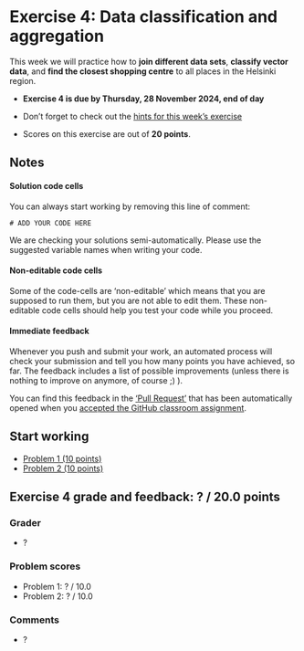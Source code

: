 # Exercise 4: Data classification and aggregation


This week we will practice how to **join different data sets**, 
**classify vector data**, and **find the closest shopping centre** to
all places in the Helsinki region.


- **Exercise 4 is due by Thursday, 28 November 2024, end of day**

- Don’t forget to check out the [hints for this week’s
exercise](https://autogis-site.readthedocs.io/en/latest/lessons/lesson-4/exercise-4.html#hints)

- Scores on this exercise are out of **20 points**.


## Notes

#### Solution code cells

You can always start working by removing this line of comment: 

```
# ADD YOUR CODE HERE
```

We are checking your solutions semi-automatically. Please use the suggested
variable names when writing your code. 

#### Non-editable code cells

Some of the code-cells are ‘non-editable’ which means that you are supposed to
run them, but you are not able to edit them. These non-editable code cells
should help you test your code while you proceed. 

#### Immediate feedback

Whenever you push and submit your work, an automated process will check your
submission and tell you how many points you have achieved, so far. The feedback
includes a list of possible improvements (unless there is nothing to improve on
anymore, of course ;) ).

You can find this feedback in the [‘Pull Request’](../pull/1) that has been
automatically opened when you [accepted the GitHub classroom 
assignment](#).


## Start working

 - [Problem 1 (10 points)](Exercise-4-problem-1.ipynb)
 - [Problem 2 (10 points)](Exercise-4-problem-2.ipynb)

## Exercise 4 grade and feedback: ? / 20.0 points
### Grader
- ?
### Problem scores
- Problem 1: ? / 10.0
- Problem 2: ? / 10.0

### Comments
- ?
